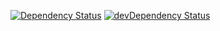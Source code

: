 [![Dependency Status](https://david-dm.org/dragonprojects/dalexa-maxdome.svg)](https://david-dm.org/dragonprojects/dalexa-maxdome)
[![devDependency Status](https://david-dm.org/dragonprojects/dalexa-maxdome/dev-status.svg)](https://david-dm.org/dragonprojects/dalexa-maxdome?type=dev)
